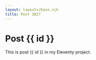 ```yaml
---
layout: layouts/base.njk
title: Post 3027
---
```


# Post {{ id }}

This is post {{ id }} in my Eleventy project.

